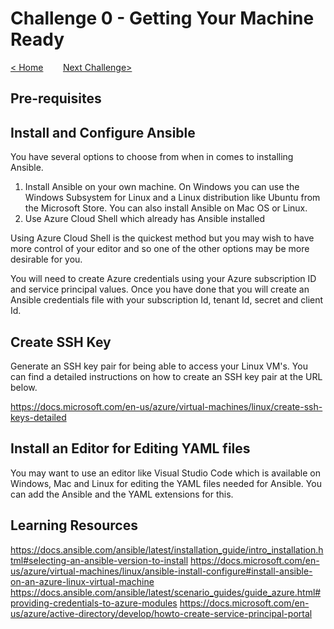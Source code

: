 # Challenge 0 - Getting Your Machine Ready

[< Home](../readme.md)&nbsp;&nbsp;&nbsp;&nbsp;&nbsp;&nbsp;&nbsp;&nbsp;[Next Challenge>](./Challenge-01.md)

## Pre-requisites

## Install and Configure Ansible
You have several options to choose from when in comes to installing Ansible.

1) Install Ansible on your own machine. On Windows you can use the Windows Subsystem for Linux and a Linux distribution like Ubuntu from the Microsoft Store. You can also install Ansible on Mac OS or Linux.
2) Use Azure Cloud Shell which already has Ansible installed

Using Azure Cloud Shell is the quickest method but you may wish to have more control of your editor and so one of the other options may be more desirable for you.

You will need to create Azure credentials using your Azure subscription ID and service principal values. Once you have done that you will create an Ansible credentials file with your subscription Id, tenant Id, secret and client Id. 

## Create SSH Key

Generate an SSH key pair for being able to access your Linux VM's. You can find a detailed instructions on how to create an SSH key pair at the URL below. 

https://docs.microsoft.com/en-us/azure/virtual-machines/linux/create-ssh-keys-detailed

## Install an Editor for Editing YAML files

You may want to use an editor like Visual Studio Code which is available on Windows, Mac and Linux for editing the YAML files needed for Ansible. You can add the Ansible and the YAML extensions for this. 

## Learning Resources
https://docs.ansible.com/ansible/latest/installation_guide/intro_installation.html#selecting-an-ansible-version-to-install 
https://docs.microsoft.com/en-us/azure/virtual-machines/linux/ansible-install-configure#install-ansible-on-an-azure-linux-virtual-machine
https://docs.ansible.com/ansible/latest/scenario_guides/guide_azure.html#providing-credentials-to-azure-modules
https://docs.microsoft.com/en-us/azure/active-directory/develop/howto-create-service-principal-portal


